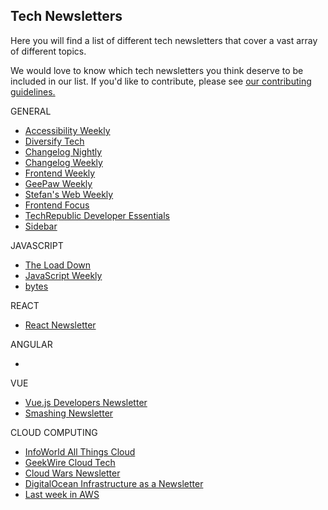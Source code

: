 ## Tech Newsletters

Here you will find a list of different tech newsletters that cover a vast array of different topics.

We would love to know which tech newsletters you think deserve to be included in our list. If you'd like to contribute, please see [our contributing guidelines.](./CONTRIBUTING.md)

GENERAL

- [Accessibility Weekly](https://a11yweekly.com/)
- [Diversify Tech](https://www.diversifytech.co/)
- [Changelog Nightly](https://changelog.com/nightly/)
- [Changelog Weekly](https://changelog.com/weekly)
- [Frontend Weekly](https://frontendweekly.co/)
- [GeePaw Weekly](https://www.geepawhill.org/)
- [Stefan's Web Weekly](https://www.stefanjudis.com/newsletter/)
- [Frontend Focus](https://frontendfoc.us/)
- [TechRepublic Developer Essentials](www.techrepublic.com/newsletters/)
- [Sidebar](https://sidebar.io/)

JAVASCRIPT

- [The Load Down](https://www.thisdot.co/newsletter/)
- [JavaScript Weekly](https://javascriptweekly.com/)
- [bytes](https://bytes.dev/)

REACT

- [React Newsletter](https://reactnewsletter.com/)

ANGULAR

-

VUE

- [Vue.js Developers Newsletter](https://vuejsdevelopers.com/newsletter/)
- [Smashing Newsletter](https://www.smashingmagazine.com/the-smashing-newsletter/)

CLOUD COMPUTING
- [InfoWorld All Things Cloud](https://www.infoworld.com/newsletters/signup.html)
- [GeekWire Cloud Tech](https://www.geekwire.com/cloud/)
- [Cloud Wars Newsletter](https://cloudwars.co/subscribe/cloud-wars-newsletter/)
- [DigitalOcean Infrastructure as a Newsletter](https://www.digitalocean.com/community/newsletter)
- [Last week in AWS](https://www.lastweekinaws.com/newsletter/)


